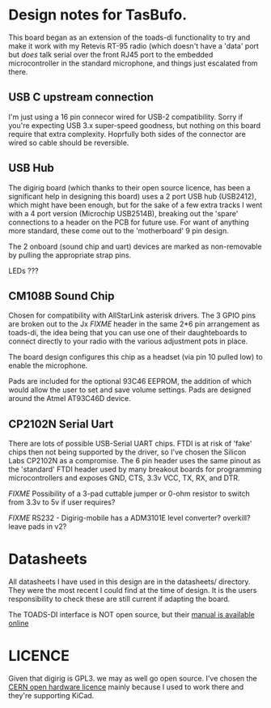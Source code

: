 # Design notes for TasBufo. 
This board began as an extension of the toads-di functionality to try and make it work with my Retevis RT-95 radio (which doesn't have a 'data' port but _does_ talk serial over the front RJ45 port to the embedded microcontroller in the standard microphone, and things just escalated from there.

## USB C upstream connection
I'm just using a 16 pin connecor wired for USB-2 compatibility. Sorry if you're expecting USB 3.x super-speed goodness, but nothing on this board require that extra complexity. Hoprfully both sides of the connector are wired so cable should be reversible.

## USB Hub 
The digirig board (which thanks to their open source licence, has been a significant help in designing this board) uses a 2 port USB hub (USB2412), which might have been enough, but for the sake of a few extra tracks I went with a 4 port version (Microchip USB2514B), breaking out the 'spare' connections to a header on the PCB for future use. For want of anything more standard, these come out to the 'motherboard' 9 pin design.

The 2 onboard (sound chip and uart) devices are marked as non-removable by pulling the appropriate strap pins. 

LEDs ???

## CM108B Sound Chip
Chosen for compatibility with AllStarLink asterisk drivers. The 3 GPIO pins are broken out to the Jx *FIXME* header in the same 2\*6 pin arrangement as toads-di, the idea being that you can use one of their daughteboards to connect directly to your radio with the various adjustment pots in place. 

The board design configures this chip as a headset (via pin 10 pulled low) to enable the microphone.

Pads are included for the optional 93C46 EEPROM, the addition of which would allow the user to set and save volume settings. Pads are designed around the Atmel AT93C46D device.


## CP2102N Serial Uart
There are lots of possible USB-Serial UART chips. FTDI is at risk of 'fake' chips then not being supported by the driver, so I've chosen the Silicon Labs CP2102N as a compromise. The 6 pin header uses the same pinout as the 'standard' FTDI header used by many breakout boards for programming microcontrollers and exposes GND, CTS, 3.3v VCC, TX, RX, and DTR. 

*FIXME* Possibility of a 3-pad cuttable jumper or 0-ohm resistor to switch from 3.3v to 5v if user requires?

*FIXME* RS232 - Digirig-mobile has a ADM3101E level converter? overkill? leave pads in v2?

# Datasheets
All datasheets I have used in this design are in the datasheets/ directory. They were the most recent I could find at the time of design. It is the users responsibility to check these are still current if adapting the board.

The TOADS-DI interface is NOT open source, but their [manual is available online](https://geni.us/toads-di)

# LICENCE
Given that digirig is GPL3. we may as well go open source. I've chosen the [CERN open hardware licence](https://cern-ohl.web.cern.ch/) mainly because I used to work there and they're supporting KiCad. 


